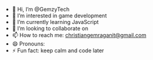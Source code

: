 - 👋 Hi, I’m @GemzyTech
- 👀 I’m interested in game development
- 🌱 I’m currently learning JavaScript
- 💞️ I’m looking to collaborate on 
- 📫 How to reach me: christiangemraganit@gmail.com
- 😄 Pronouns: 
- ⚡ Fun fact: keep calm and code later

<!---
GemzyTech/GemzyTech is a ✨ special ✨ repository because its `README.md` (this file) appears on your GitHub profile.
You can click the Preview link to take a look at your changes.
--->
